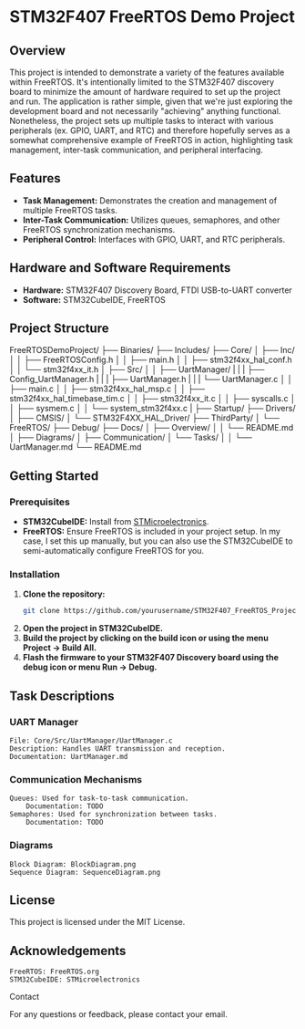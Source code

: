# STM32F407 FreeRTOS Demo Project

## Overview
This project is intended to demonstrate a variety of the features available within FreeRTOS. It's intentionally limited to the STM32F407 discovery board to minimize the amount of hardware required to set up the project and run. The application is rather simple, given that we're just exploring the development board and not necessarily "achieving" anything functional. Nonetheless, the project sets up multiple tasks to interact with various peripherals (ex. GPIO, UART, and RTC) and therefore hopefully serves as a somewhat comprehensive example of FreeRTOS in action, highlighting task management, inter-task communication, and peripheral interfacing.

## Features
- **Task Management:** Demonstrates the creation and management of multiple FreeRTOS tasks.
- **Inter-Task Communication:** Utilizes queues, semaphores, and other FreeRTOS synchronization mechanisms.
- **Peripheral Control:** Interfaces with GPIO, UART, and RTC peripherals.

## Hardware and Software Requirements
- **Hardware:** STM32F407 Discovery Board, FTDI USB-to-UART converter
- **Software:** STM32CubeIDE, FreeRTOS

## Project Structure
FreeRTOSDemoProject/
├── Binaries/
├── Includes/
├── Core/
│ ├── Inc/
│ │ ├── FreeRTOSConfig.h
│ │ ├── main.h
│ │ ├── stm32f4xx_hal_conf.h
│ │ └── stm32f4xx_it.h
│ ├── Src/
│ │ ├── UartManager/
| | | ├── Config_UartManager.h
| | | ├── UartManager.h
| | | └── UartManager.c
│ │ ├── main.c
│ │ ├── stm32f4xx_hal_msp.c
│ │ ├── stm32f4xx_hal_timebase_tim.c
│ │ ├── stm32f4xx_it.c
│ │ ├── syscalls.c
│ │ ├── sysmem.c
│ │ └── system_stm32f4xx.c
| ├── Startup/
├── Drivers/
│ ├── CMSIS/
│ └── STM32F4XX_HAL_Driver/
├── ThirdParty/
│ └── FreeRTOS/
├── Debug/
├── Docs/
│ ├── Overview/
│ │ └── README.md
│ ├── Diagrams/
│ ├── Communication/
│ └── Tasks/
│ │ └── UartManager.md
└── README.md


## Getting Started

### Prerequisites
- **STM32CubeIDE:** Install from [STMicroelectronics](https://www.st.com/en/development-tools/stm32cubeide.html).
- **FreeRTOS:** Ensure FreeRTOS is included in your project setup. In my case, I set this up manually, but you can also use the STM32CubeIDE to semi-automatically configure FreeRTOS for you.

### Installation
1. **Clone the repository:**
   ```bash
   git clone https://github.com/yourusername/STM32F407_FreeRTOS_Project.git
2. **Open the project in STM32CubeIDE.**
3. **Build the project by clicking on the build icon or using the menu Project -> Build All.**
4. **Flash the firmware to your STM32F407 Discovery board using the debug icon or menu Run -> Debug.**

## Task Descriptions
### UART Manager

    File: Core/Src/UartManager/UartManager.c
    Description: Handles UART transmission and reception.
    Documentation: UartManager.md

### Communication Mechanisms

    Queues: Used for task-to-task communication.
        Documentation: TODO
    Semaphores: Used for synchronization between tasks.
        Documentation: TODO

### Diagrams

    Block Diagram: BlockDiagram.png
    Sequence Diagram: SequenceDiagram.png

## License
This project is licensed under the MIT License.

## Acknowledgements

    FreeRTOS: FreeRTOS.org
    STM32CubeIDE: STMicroelectronics

Contact

For any questions or feedback, please contact your email.
